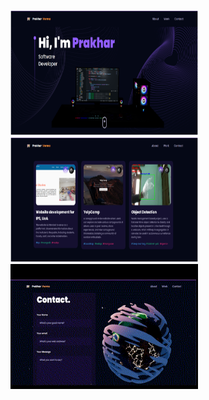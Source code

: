<img src="./public/images/home.png" alt="Threejs-Portfolio-home" width="300" height="200">
<img src="./public/images/project.png" alt="Threejs-Portfolio-project" width="300" height="200">
<img src="./public/images/threejs-Portfolio.gif" alt="Threejs-Portfolio-feedback" width="300" height="200">
